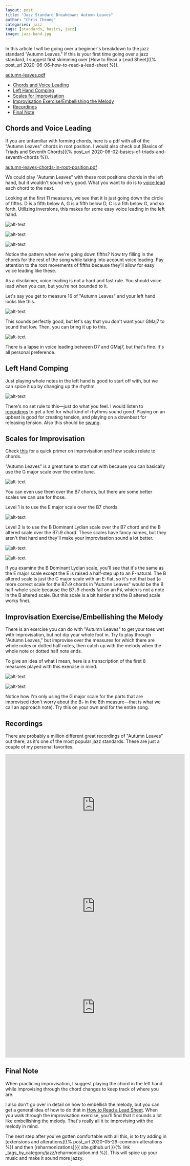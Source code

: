 ```yaml
---
layout: post
title: "Jazz Standard Breakdown: Autumn Leaves"
author: "Chris Cheung"
categories: jazz
tags: [standards, basics, jazz]
image: jazz-band.jpg
---
```


In this article I will be going over a beginner's breakdown to the jazz standard "Autumn Leaves." If this is your first time going over a jazz standard, I suggest first skimming over [How to Read a Lead Sheet]({% post_url 2020-06-06-how-to-read-a-lead-sheet %}).

<a href="{{site.github.url}}/assets/sheet-music/autumn-leaves.pdf" target="_blank">autumn-leaves.pdf</a>

- [Chords and Voice Leading](#chords-and-voice-leading)
- [Left Hand Comping](#left-hand-comping)
- [Scales for Improvisation](#scales-for-improvisation)
- [Improvisation Exercise/Embellishing the Melody](#improvisation-exerciseembellishing-the-melody)
- [Recordings](#recordings)
- [Final Note](#final-note)

## Chords and Voice Leading

If you are unfamiliar with forming chords, here is a pdf with all of the "Autumn Leaves" chords in root position. I would also check out [Basics of Triads and Seventh Chords]({% post_url 2020-06-02-basics-of-triads-and-seventh-chords %}).

<a href="{{site.github.url}}/assets/sheet-music/autumn-leaves-chords-in-root-position.pdf" target="_blank">autumn-leaves-chords-in-root-position.pdf</a>

We could play "Autumn Leaves" with these root positions chords in the left hand, but it wouldn't sound very good. What you want to do is to <a href="{{site.github.url}}/jazz/finding-good-voicings.html#voice-leading">voice lead</a> each chord to the next.

Looking at the first 11 measures, we see that it is just going down the circle of fifths. D is a fifth below A, G is a fifth below D, C is a fith below G, and so forth. Utilizing inversions, this makes for some easy voice leading in the left hand.

![alt-text]({{site.github.url}}/assets/img/jazz-standard-breakdown-autumn-leaves/voice-lead-1.png "Autumn Leaves Voice Leading")

![alt-text]({{site.github.url}}/assets/img/jazz-standard-breakdown-autumn-leaves/voice-lead-2.png "Autumn Leaves Voice Leading")

![alt-text]({{site.github.url}}/assets/img/jazz-standard-breakdown-autumn-leaves/voice-lead-3.png "Autumn Leaves Voice Leading")

Notice the pattern when we're going down fifths? Now try filling in the chords for the rest of the song while taking into account voice leading. Pay attention to the root movements of fifths because they'll allow for easy voice leading like these.

As a disclaimer, voice leading is not a hard and fast rule. You should voice lead when you can, but you're not bounded to it.

Let's say you get to measure 16 of "Autumn Leaves" and your left hand looks like this.

![alt-text]({{site.github.url}}/assets/img/jazz-standard-breakdown-autumn-leaves/voice-lead-4.png "Autumn Leaves Voice Leading")

This sounds perfectly good, but let's say that you don't want your GMaj7 to sound that low. Then, you can bring it up to this.

![alt-text]({{site.github.url}}/assets/img/jazz-standard-breakdown-autumn-leaves/voice-lead-5.png "Autumn Leaves Voice Leading")

There is a lapse in voice leading between D7 and GMaj7, but that's fine. It's all personal preference.

## Left Hand Comping

Just playing whole notes in the left hand is good to start off with, but we can spice it up by changing up the rhythm.

![alt-text]({{site.github.url}}/assets/img/jazz-standard-breakdown-autumn-leaves/comping-1.png "Autumn Leaves Comping")

There's no set rule to this&mdash;just do what you feel. I would listen to [recordings](#recordings) to get a feel for what kind of rhythms sound good. Playing on an upbeat is good for creating tension, and playing on a downbeat for releasing tension. Also this should be <a href="{{site.github.url}}/jazz/elements-of-jazz.html#rhythm">swung</a>.

## Scales for Improvisation

Check <a href="{{site.github.url}}/jazz/elements-of-jazz.html#improvisation">this</a> for a quick primer on improvisation and how scales relate to chords.

"Autumn Leaves" is a great tune to start out with because you can basically use the G major scale over the entire tune.

![alt-text]({{site.github.url}}/assets/img/jazz-standard-breakdown-autumn-leaves/scales-1.png "G Major Scale")

You can even use them over the B7 chords, but there are some better scales we can use for those.

Level 1 is to use the E major scale over the B7 chords.

![alt-text]({{site.github.url}}/assets/img/jazz-standard-breakdown-autumn-leaves/scales-2.png "E Major Scale")

Level 2 is to use the B Dominant Lydian scale over the B7 chord and the B altered scale over the B7&#9837;9 chord. These scales have fancy names, but they aren't that hard and they'll make your improvisation sound a lot better.

![alt-text]({{site.github.url}}/assets/img/jazz-standard-breakdown-autumn-leaves/scales-3.png "B Dominant Lydian Scale")

![alt-text]({{site.github.url}}/assets/img/jazz-standard-breakdown-autumn-leaves/scales-4.png "B Altered Scale")

If you examine the B Dominant Lydian scale, you'll see that it's the same as the E major scale except the E is raised a half-step up to an F-natural. The B altered scale is just the C major scale with an E-flat, so it's not that bad (a more correct scale for the B7&#9837;9 chords in "Autumn Leaves" would be the B half-whole scale because the B7&#9837;9 chords fall on an F&#9839;, which is not a note in the B altered scale. But this scale is a bit harder and the B altered scale works fine).

## Improvisation Exercise/Embellishing the Melody

There is an exercise you can do with "Autumn Leaves" to get your toes wet with improvisation, but not dip your whole foot in. Try to play through "Autumn Leaves," but improvise over the measures for which there are whole notes or dotted half notes, then catch up with the melody when the whole note or dotted half note ends.

To give an idea of what I mean, here is a transcription of the first 8 measures played with this exercise in mind.

![alt-text]({{site.github.url}}/assets/img/jazz-standard-breakdown-autumn-leaves/improv-1.png "Autumn Leaves Improv")

![alt-text]({{site.github.url}}/assets/img/jazz-standard-breakdown-autumn-leaves/improv-2.png "Autumn Leaves Improv")

Notice how I'm only using the G major scale for the parts that are improvised (don't worry about the B&#9837; in the 8th measure&mdash;that is what we call an approach note). Try this on your own and for the entire song.

## Recordings

There are probably a million different great recordings of "Autumn Leaves" out there, as it's one of the most popular jazz standards. These are just a couple of my personal favorites.

<iframe width="560" height="315" src="https://www.youtube.com/embed/r-Z8KuwI7Gc" frameborder="0" allow="accelerometer; autoplay; encrypted-media; gyroscope; picture-in-picture" allowfullscreen></iframe>

<iframe width="560" height="315" src="https://www.youtube.com/embed/Chk67hyvZcE" frameborder="0" allow="accelerometer; autoplay; encrypted-media; gyroscope; picture-in-picture" allowfullscreen></iframe>

<iframe width="560" height="315" src="https://www.youtube.com/embed/u37RF5xKNq8" frameborder="0" allow="accelerometer; autoplay; encrypted-media; gyroscope; picture-in-picture" allowfullscreen></iframe>

## Final Note

When practicing improvisation, I suggest playing the chord in the left hand while improvising through the chord changes to keep track of where you are.

I also don't go over in detail on how to embellish the melody, but you can get a general idea of how to do that in <a href="{{site.github.url}}/jazz/how-to-read-a-lead-sheet.html#embellishing-the-melody">How to Read a Lead Sheet</a>. When you walk through the improvisation exercise, you'll find that it sounds a lot like embellishing the melody. That's really all it is: improvising with the melody in mind.

The next step after you've gotten comfortable with all this, is to try adding in [extensions and alterations]({% post_url 2020-05-29-common-alterations %}) and then [reharmonizations]({{ site.github.url }}{% link _tags_by_category/jazz/reharmonization.md %}). This will spice up your music and make it sound more jazzy.